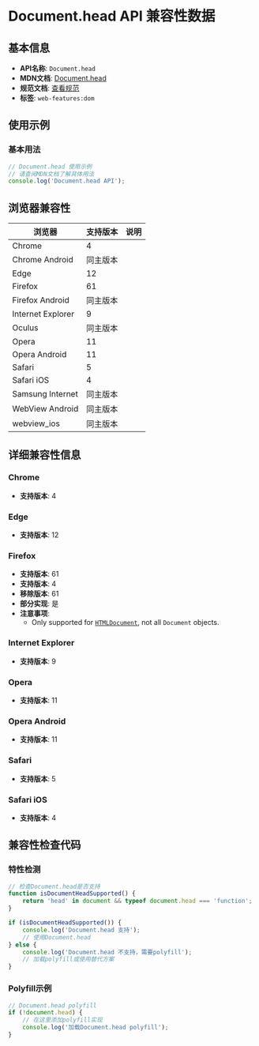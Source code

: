 # Document.head API 兼容性数据

## 基本信息

- **API名称**: `Document.head`
- **MDN文档**: [Document.head](https://developer.mozilla.org/docs/Web/API/Document/head)
- **规范文档**: [查看规范](https://html.spec.whatwg.org/multipage/dom.html#dom-document-head-dev)
- **标签**: `web-features:dom`

## 使用示例

### 基本用法

```javascript
// Document.head 使用示例
// 请查阅MDN文档了解具体用法
console.log('Document.head API');
```

## 浏览器兼容性

| 浏览器 | 支持版本 | 说明 |
|--------|----------|------|
| Chrome | 4 |  |
| Chrome Android | 同主版本 |  |
| Edge | 12 |  |
| Firefox | 61 |  |
| Firefox Android | 同主版本 |  |
| Internet Explorer | 9 |  |
| Oculus | 同主版本 |  |
| Opera | 11 |  |
| Opera Android | 11 |  |
| Safari | 5 |  |
| Safari iOS | 4 |  |
| Samsung Internet | 同主版本 |  |
| WebView Android | 同主版本 |  |
| webview_ios | 同主版本 |  |

## 详细兼容性信息

### Chrome

- **支持版本**: 4

### Edge

- **支持版本**: 12

### Firefox

- **支持版本**: 61
- **支持版本**: 4
- **移除版本**: 61
- **部分实现**: 是
- **注意事项**:
  - Only supported for [`HTMLDocument`](https://developer.mozilla.org/docs/Web/API/HTMLDocument), not all `Document` objects.

### Internet Explorer

- **支持版本**: 9

### Opera

- **支持版本**: 11

### Opera Android

- **支持版本**: 11

### Safari

- **支持版本**: 5

### Safari iOS

- **支持版本**: 4

## 兼容性检查代码

### 特性检测

```javascript
// 检查Document.head是否支持
function isDocumentHeadSupported() {
    return 'head' in document && typeof document.head === 'function';
}

if (isDocumentHeadSupported()) {
    console.log('Document.head 支持');
    // 使用Document.head
} else {
    console.log('Document.head 不支持，需要polyfill');
    // 加载polyfill或使用替代方案
}
```

### Polyfill示例

```javascript
// Document.head polyfill
if (!document.head) {
    // 在这里添加polyfill实现
    console.log('加载Document.head polyfill');
}
```

